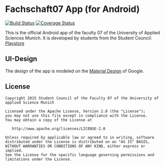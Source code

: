 # Fachschaft07 App (for Android)

[![Build Status](https://travis-ci.org/Fachschaft07/fs-app.svg)](https://travis-ci.org/Fachschaft07/fs-app)
[![Coverage Status](https://coveralls.io/repos/Fachschaft07/fs-app/badge.svg?branch=master&service=github)](https://coveralls.io/github/Fachschaft07/fs-app?branch=master)

This is the official Android app of the faculty 07 of the University of Applied Sciences Munich. It is developed by students from the Student Council: [Playstore](https://play.google.com/store/apps/details?id=com.fk07)

## UI-Design
The design of the app is modeled on the [Material Design](https://www.google.com/design/spec/material-design/introduction.html) of Google.

## License

    Copyright 2015 Student Council of the Faculty 07 of the University of applied Science Munich

    Licensed under the Apache License, Version 2.0 (the "License");
    you may not use this file except in compliance with the License.
    You may obtain a copy of the License at

       http://www.apache.org/licenses/LICENSE-2.0

    Unless required by applicable law or agreed to in writing, software
    distributed under the License is distributed on an "AS IS" BASIS,
    WITHOUT WARRANTIES OR CONDITIONS OF ANY KIND, either express or implied.
    See the License for the specific language governing permissions and
    limitations under the License.
